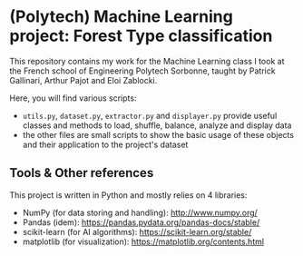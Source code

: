 # (Polytech) Machine Learning project: Forest Type classification
This repository contains my work for the Machine Learning class I took at the French school of Engineering Polytech Sorbonne, taught by Patrick Gallinari, Arthur Pajot and Eloi Zablocki.

Here, you will find various scripts:
- `utils.py`, `dataset.py`, `extractor.py` and `displayer.py` provide useful classes and methods to load, shuffle, balance, analyze and display data
- the other files are small scripts to show the basic usage of these objects and their application to the project's dataset

## Tools & Other references
This project is written in Python and mostly relies on 4 libraries:
- NumPy (for data storing and handling): http://www.numpy.org/
- Pandas (idem): https://pandas.pydata.org/pandas-docs/stable/
- scikit-learn (for AI algorithms): https://scikit-learn.org/stable/
- matplotlib (for visualization): https://matplotlib.org/contents.html
